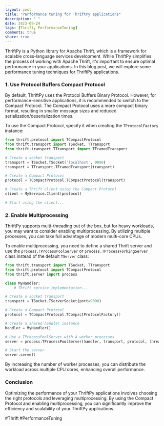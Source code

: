 ```yaml
---
layout: post
title: "Performance tuning for ThriftPy applications"
description: " "
date: 2023-09-24
tags: [Thrift, PerformanceTuning]
comments: true
share: true
---
```


ThriftPy is a Python library for Apache Thrift, which is a framework for scalable cross-language services development. While ThriftPy simplifies the process of working with Apache Thrift, it's important to ensure optimal performance in your applications. In this blog post, we will explore some performance tuning techniques for ThriftPy applications.

### 1. Use Protocol Buffers Compact Protocol

By default, ThriftPy uses the Protocol Buffers Binary Protocol. However, for performance-sensitive applications, it is recommended to switch to the Compact Protocol. The Compact Protocol uses a more compact binary format, resulting in smaller message sizes and reduced serialization/deserialization times.

To use the Compact Protocol, specify it when creating the `TProtocolFactory` instance:

```python
from thrift.protocol import TCompactProtocol
from thrift.transport import TSocket, TTransport
from thrift.transport.TTransport import TFramedTransport

# Create a socket transport
transport = TSocket.TSocket('localhost', 9090)
transport = TTransport.TFramedTransport(transport)

# Create a Compact Protocol
protocol = TCompactProtocol.TCompactProtocol(transport)

# Create a Thrift client using the Compact Protocol
client = MyService.Client(protocol)

# Start using the client...
```

### 2. Enable Multiprocessing

ThriftPy supports multi-threading out of the box, but for heavy workloads, you may want to consider enabling multiprocessing. By utilizing multiple processes, you can take full advantage of modern multi-core CPUs.

To enable multiprocessing, you need to define a shared Thrift server and use the `process.TProcessPoolServer` or `process.TProcessForkingServer` class instead of the default `TServer` class:

```python
from thrift.transport import TSocket, TTransport
from thrift.protocol import TCompactProtocol
from thrift.server import process

class MyHandler:
    # Thrift service implementation...

# Create a socket transport
transport = TSocket.TServerSocket(port=9090)

# Create a Compact Protocol
protocol = TCompactProtocol.TCompactProtocolFactory()

# Create a shared handler instance
handler = MyHandler()

# Use a TProcessPoolServer with 4 worker processes
server = process.TProcessPoolServer(handler, transport, protocol, threads=4)

# Start the server
server.serve()
```

By increasing the number of worker processes, you can distribute the workload across multiple CPU cores, enhancing overall performance.

### Conclusion

Optimizing the performance of your ThriftPy applications involves choosing the right protocols and leveraging multiprocessing. By using the Compact Protocol and enabling multiprocessing, you can significantly improve the efficiency and scalability of your ThriftPy applications.

#Thrift #PerformanceTuning